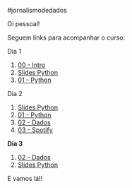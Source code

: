 #jornalismodedados

Oi pessoal! 

Seguem links para acompanhar o curso:

Dia 1
1) [00 - Intro](https://colab.research.google.com/github/iancamleite/jornalismodedados/blob/master/00%20-%20Intro.ipynb)
2) [Slides Python](https://github.com/iancamleite/jornalismodedados/blob/master/Escola%20de%20Dados%20-%20Programacao%20para%20Jornalistas.pdf)
3) [01 - Python](https://colab.research.google.com/github/iancamleite/jornalismodedados/blob/master/01%20-%20Python.ipynb)

Dia 2
1) [Slides Python](https://github.com/iancamleite/jornalismodedados/blob/master/Escola%20de%20Dados%20-%20Programacao%20para%20Jornalistas.pdf)
2) [01 - Python](https://colab.research.google.com/github/iancamleite/jornalismodedados/blob/master/01%20-%20Python.ipynb)
3) [02 - Dados](https://colab.research.google.com/github/iancamleite/jornalismodedados/blob/master/02%20-%20Dados.ipynb)
4) [03 - Spotify](https://colab.research.google.com/github/iancamleite/jornalismodedados/blob/master/03%20-%20Spotify.ipynb)

**Dia 3**
1) [02 - Dados](https://colab.research.google.com/github/iancamleite/jornalismodedados/blob/master/02%20-%20Dados.ipynb)
2) [Slides Python](https://github.com/iancamleite/jornalismodedados/blob/master/Escola%20de%20Dados%20-%20Programacao%20para%20Jornalistas.pdf)

E vamos lá!!
